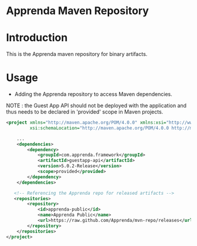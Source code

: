 Apprenda Maven Repository
========

# Introduction 
This is the Apprenda maven repository for binary artifacts. 


# Usage

* Adding the Apprenda repository to access Maven dependencies. 

NOTE : the Guest App API should not be deployed with the application and thus needs to be declared in 'provided' scope in Maven projects. 

```xml
<project xmlns="http://maven.apache.org/POM/4.0.0" xmlns:xsi="http://www.w3.org/2001/XMLSchema-instance"
         xsi:schemaLocation="http://maven.apache.org/POM/4.0.0 http://maven.apache.org/maven-v4_0_0.xsd">

    ...
    <dependencies>
        <dependency>
            <groupId>com.apprenda.framework</groupId>
            <artifactId>guestapp-api</artifactId>
            <version>5.0.2-Release</version>
            <scope>provided</provided>
        </dependency>
    </dependencies>

   <!-- Referencing the Apprenda repo for released artifacts -->
   <repositories>
        <repository>
            <id>apprenda-public</id>
            <name>Apprenda Public</name>
            <url>https://raw.github.com/Apprenda/mvn-repo/releases</url>
        </repository>
    </repositories>
</project>
```

